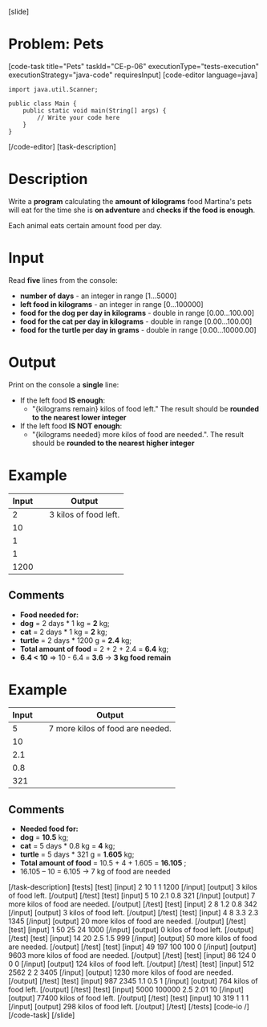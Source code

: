 [slide]
# Problem: Pets
[code-task title="Pets" taskId="CE-p-06" executionType="tests-execution" executionStrategy="java-code" requiresInput]
[code-editor language=java]
```
import java.util.Scanner;

public class Main {
    public static void main(String[] args) {
        // Write your code here
    }
}
```
[/code-editor]
[task-description]
# Description

Write a **program** calculating the **amount of kilograms** food Martina\'s pets will eat for the time she is **on adventure** and **checks if the food is enough**. 

Each animal eats certain amount food per day.

# Input
Read **five** lines from the console:
- **number of days** - an integer in range \[1…5000\]
- **left food in kilograms** - an integer in range \[0…100000\]
- **food for the dog per day in kilograms** - double in range \[0.00…100.00\]
- **food for the cat per day in kilograms** - double in range \[0.00…100.00\]
- **food for the turtle per day in grams** - double in range \[0.00…10000.00\]

# Output
Print on the console a **single** line:
- If the left food **IS enough**:
  - "\{kilograms remain\} kilos of food left." The result should be **rounded to the nearest lower integer**
- If the left food **IS NOT enough**:
  - "\{kilograms needed\} more kilos of food are needed.". The result should be **rounded to the nearest higher integer**

# Example
| **Input**  | | **Output** |
| --- | --- | --- |
| 2 | | 3 kilos of food left. |
| 10 | |  |
| 1 | |  |
| 1 | |  |
| 1200 | |  |

## Comments
- **Food needed for:**
- **dog** = 2 days \* 1 kg = **2** kg;
- **cat** = 2 days \* 1 kg = **2** kg;
- **turtle** = 2 days \* 1200 g = **2.4** kg;
- **Total amount of food** = 2 + 2 + 2.4 = **6.4** kg;
- **6.4 < 10** => 10 - 6.4 = **3.6** -> **3 kg food remain**

# Example
| **Input**  | | **Output** |
| --- | --- | --- |
| 5 | | 7 more kilos of food are needed. |
| 10 | |  |
| 2.1 | |  |
| 0.8 | |  |
| 321 | |  |

## Comments
- **Needed food for:**
- **dog** = **10.5** kg;
- **cat** = 5 days \* 0.8 kg = **4** kg;
- **turtle** = 5 days \* 321 g = **1.605** kg;
- **Total amount of food** = 10.5 + 4 + 1.605 = **16.105** ;
- 16.105 – 10 = 6.105 -> 7 kg of food are needed

[/task-description]
[tests]
[test]
[input]
2
10
1
1
1200
[/input]
[output]
3 kilos of food left.
[/output]
[/test]
[test]
[input]
5
10
2.1
0.8
321
[/input]
[output]
7 more kilos of food are needed.
[/output]
[/test]
[test]
[input]
2
8
1.2
0.8
342
[/input]
[output]
3 kilos of food left.
[/output]
[/test]
[test]
[input]
4
8
3.3
2.3
1345
[/input]
[output]
20 more kilos of food are needed.
[/output]
[/test]
[test]
[input]
1
50
25
24
1000
[/input]
[output]
0 kilos of food left.
[/output]
[/test]
[test]
[input]
14
20
2.5
1.5
999
[/input]
[output]
50 more kilos of food are needed.
[/output]
[/test]
[test]
[input]
49
197
100
100
0
[/input]
[output]
9603 more kilos of food are needed.
[/output]
[/test]
[test]
[input]
86
124
0
0
0
[/input]
[output]
124 kilos of food left.
[/output]
[/test]
[test]
[input]
512
2562
2
2
3405
[/input]
[output]
1230 more kilos of food are needed.
[/output]
[/test]
[test]
[input]
987
2345
1.1
0.5
1
[/input]
[output]
764 kilos of food left.
[/output]
[/test]
[test]
[input]
5000
100000
2.5
2.01
10
[/input]
[output]
77400 kilos of food left.
[/output]
[/test]
[test]
[input]
10
319
1
1
1
[/input]
[output]
298 kilos of food left.
[/output]
[/test]
[/tests]
[code-io /]
[/code-task]
[/slide]
